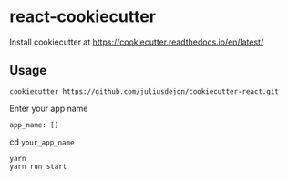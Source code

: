 # react-cookiecutter

Install cookiecutter at https://cookiecutter.readthedocs.io/en/latest/

## Usage

```
cookiecutter https://github.com/juliusdejon/cookiecutter-react.git
```

Enter your app name

```
app_name: []
```

cd `your_app_name`

```
yarn
yarn run start
```

